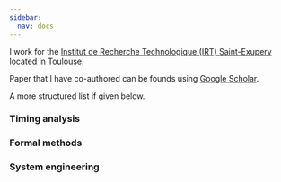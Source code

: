 ```yaml
---
sidebar:
  nav: docs
---
```

I work for the [Institut de Recherche Technologique (IRT) Saint-Exupery](www.irt-saintexupery.com) located in Toulouse.

Paper that I have co-authored can be founds using [Google Scholar](https://scholar.google.com/citations?user=VaRcFakAAAAJ&hl=en).

A more structured list if given below.

### Timing analysis

### Formal methods

### System engineering
